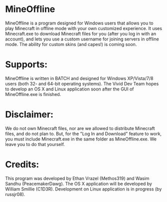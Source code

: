 MineOffline
===========

MineOffline is a program designed for Windows users that allows you to play Minecraft in offline mode with your own customized experience. It uses Minecraft.exe to download Minecraft files for you (after you log in with an account), and lets you use a custom username for joining servers in offline mode. The ability for custom skins (and capes!) is coming soon.

Supports:
===========

MineOffline is written in BATCH and designed for Windows XP/Vista/7/8 users (both 32- and 64-bit operating systems). The Vivid Dev Team hopes to develop an OS X and Linux application soon after the GUI of MineOffline.exe is finished.

Disclaimer:
===========

We do not own Minecraft files, nor are we allowed to distribute Minecraft files, and do not plan to. But, for the "Log In and Download" feature to work, you must include Minecraft.exe in the same folder as MineOffline.exe. We leave you to do that yourself.

Credits:
===========

This program was developed by Ethan Vrazel (Methos319) and Wasim Sandhu (PeacemakerDawg). The OS X application will be developed by William Smillie (C1D3R). Development on Linux application is in progress (by russjr08).
